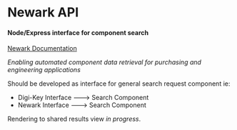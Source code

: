 Newark API
============

#### Node/Express interface for component search 

[Newark Documentation](https://partner.element14.com/docs/Product_Search_API_REST__Description#storeinfo)

*Enabling automated component data retrieval for purchasing and engineering applications*

Should be developed as interface for general search request component ie:

  - Digi-Key Interface ---> Search Component
  - Newark Interface ---> Search Component

Rendering to shared results view _in progress_. 